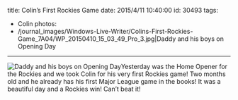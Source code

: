 title: Colin’s First Rockies Game
date: 2015/4/11 10:40:00
id: 30493
tags:
- Colin
photos:
- /journal_images/Windows-Live-Writer/Colins-First-Rockies-Game_7A04/WP_20150410_15_03_49_Pro_3.jpg|Daddy and his boys on Opening Day
---
![Daddy and his boys on Opening Day](http://www.s-church.net/journal_images/Windows-Live-Writer/Colins-First-Rockies-Game_7A04/WP_20150410_15_03_49_Pro_3.jpg "Daddy and his boys on Opening Day")Yesterday was the Home Opener for the Rockies and we took Colin for his very first Rockies game! Two months old and he already has his first Major League game in the books! It was a beautiful day and a Rockies win! Can’t beat it!